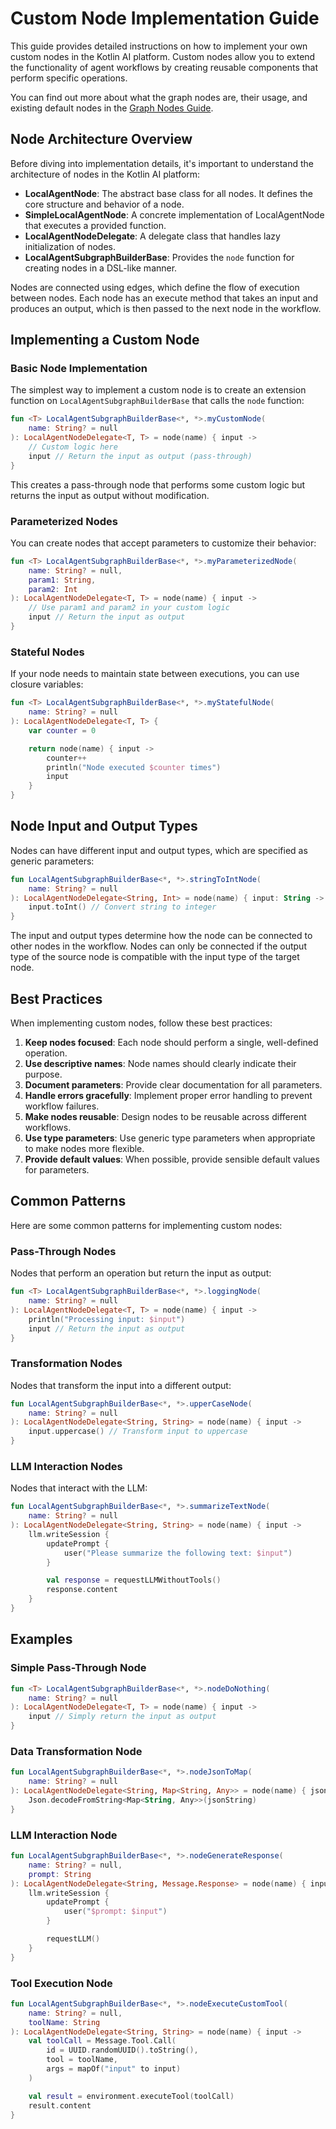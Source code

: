 # Custom Node Implementation Guide

This guide provides detailed instructions on how to implement your own custom nodes in the Kotlin AI platform. Custom
nodes allow you to extend the functionality of agent workflows by creating reusable components that perform specific
operations.

You can find out more about what the graph nodes are, their usage,
and existing default nodes in the [Graph Nodes Guide](nodes-and-components.md).

## Node Architecture Overview

Before diving into implementation details, it's important to understand the architecture of nodes in the Kotlin AI
platform:

- **LocalAgentNode**: The abstract base class for all nodes. It defines the core structure and behavior of a node.
- **SimpleLocalAgentNode**: A concrete implementation of LocalAgentNode that executes a provided function.
- **LocalAgentNodeDelegate**: A delegate class that handles lazy initialization of nodes.
- **LocalAgentSubgraphBuilderBase**: Provides the `node` function for creating nodes in a DSL-like manner.

Nodes are connected using edges, which define the flow of execution between nodes. Each node has an execute method that
takes an input and produces an output, which is then passed to the next node in the workflow.

## Implementing a Custom Node

### Basic Node Implementation

The simplest way to implement a custom node is to create an extension function on `LocalAgentSubgraphBuilderBase` that
calls the `node` function:

```kotlin
fun <T> LocalAgentSubgraphBuilderBase<*, *>.myCustomNode(
    name: String? = null
): LocalAgentNodeDelegate<T, T> = node(name) { input ->
    // Custom logic here
    input // Return the input as output (pass-through)
}
```

This creates a pass-through node that performs some custom logic but returns the input as output without modification.

### Parameterized Nodes

You can create nodes that accept parameters to customize their behavior:

```kotlin
fun <T> LocalAgentSubgraphBuilderBase<*, *>.myParameterizedNode(
    name: String? = null,
    param1: String,
    param2: Int
): LocalAgentNodeDelegate<T, T> = node(name) { input ->
    // Use param1 and param2 in your custom logic
    input // Return the input as output
}
```

### Stateful Nodes

If your node needs to maintain state between executions, you can use closure variables:

```kotlin
fun <T> LocalAgentSubgraphBuilderBase<*, *>.myStatefulNode(
    name: String? = null
): LocalAgentNodeDelegate<T, T> {
    var counter = 0

    return node(name) { input ->
        counter++
        println("Node executed $counter times")
        input
    }
}
```

## Node Input and Output Types

Nodes can have different input and output types, which are specified as generic parameters:

```kotlin
fun LocalAgentSubgraphBuilderBase<*, *>.stringToIntNode(
    name: String? = null
): LocalAgentNodeDelegate<String, Int> = node(name) { input: String ->
    input.toInt() // Convert string to integer
}
```

The input and output types determine how the node can be connected to other nodes in the workflow. Nodes can only be
connected if the output type of the source node is compatible with the input type of the target node.

## Best Practices

When implementing custom nodes, follow these best practices:

1. **Keep nodes focused**: Each node should perform a single, well-defined operation.
2. **Use descriptive names**: Node names should clearly indicate their purpose.
3. **Document parameters**: Provide clear documentation for all parameters.
4. **Handle errors gracefully**: Implement proper error handling to prevent workflow failures.
5. **Make nodes reusable**: Design nodes to be reusable across different workflows.
6. **Use type parameters**: Use generic type parameters when appropriate to make nodes more flexible.
7. **Provide default values**: When possible, provide sensible default values for parameters.

## Common Patterns

Here are some common patterns for implementing custom nodes:

### Pass-Through Nodes

Nodes that perform an operation but return the input as output:

```kotlin
fun <T> LocalAgentSubgraphBuilderBase<*, *>.loggingNode(
    name: String? = null
): LocalAgentNodeDelegate<T, T> = node(name) { input ->
    println("Processing input: $input")
    input // Return the input as output
}
```

### Transformation Nodes

Nodes that transform the input into a different output:

```kotlin
fun LocalAgentSubgraphBuilderBase<*, *>.upperCaseNode(
    name: String? = null
): LocalAgentNodeDelegate<String, String> = node(name) { input ->
    input.uppercase() // Transform input to uppercase
}
```

### LLM Interaction Nodes

Nodes that interact with the LLM:

```kotlin
fun LocalAgentSubgraphBuilderBase<*, *>.summarizeTextNode(
    name: String? = null
): LocalAgentNodeDelegate<String, String> = node(name) { input ->
    llm.writeSession {
        updatePrompt {
            user("Please summarize the following text: $input")
        }

        val response = requestLLMWithoutTools()
        response.content
    }
}
```

## Examples

### Simple Pass-Through Node

```kotlin
fun <T> LocalAgentSubgraphBuilderBase<*, *>.nodeDoNothing(
    name: String? = null
): LocalAgentNodeDelegate<T, T> = node(name) { input ->
    input // Simply return the input as output
}
```

### Data Transformation Node

```kotlin
fun LocalAgentSubgraphBuilderBase<*, *>.nodeJsonToMap(
    name: String? = null
): LocalAgentNodeDelegate<String, Map<String, Any>> = node(name) { jsonString ->
    Json.decodeFromString<Map<String, Any>>(jsonString)
}
```

### LLM Interaction Node

```kotlin
fun LocalAgentSubgraphBuilderBase<*, *>.nodeGenerateResponse(
    name: String? = null,
    prompt: String
): LocalAgentNodeDelegate<String, Message.Response> = node(name) { input ->
    llm.writeSession {
        updatePrompt {
            user("$prompt: $input")
        }

        requestLLM()
    }
}
```

### Tool Execution Node

```kotlin
fun LocalAgentSubgraphBuilderBase<*, *>.nodeExecuteCustomTool(
    name: String? = null,
    toolName: String
): LocalAgentNodeDelegate<String, String> = node(name) { input ->
    val toolCall = Message.Tool.Call(
        id = UUID.randomUUID().toString(),
        tool = toolName,
        args = mapOf("input" to input)
    )

    val result = environment.executeTool(toolCall)
    result.content
}
```